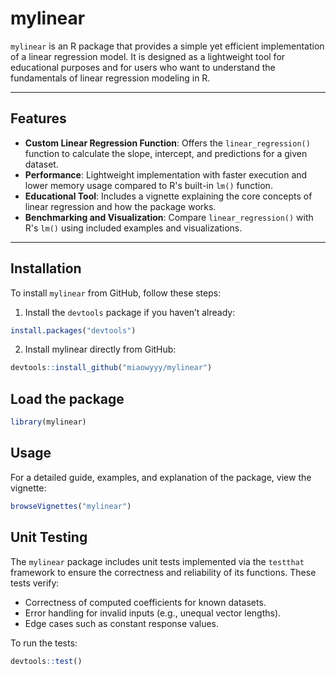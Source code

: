 # **mylinear**

`mylinear` is an R package that provides a simple yet efficient implementation of a linear regression model. It is designed as a lightweight tool for educational purposes and for users who want to understand the fundamentals of linear regression modeling in R.

---

## **Features**

- **Custom Linear Regression Function**: Offers the `linear_regression()` function to calculate the slope, intercept, and predictions for a given dataset.
- **Performance**: Lightweight implementation with faster execution and lower memory usage compared to R's built-in `lm()` function.
- **Educational Tool**: Includes a vignette explaining the core concepts of linear regression and how the package works.
- **Benchmarking and Visualization**: Compare `linear_regression()` with R's `lm()` using included examples and visualizations.

---

## **Installation**

To install `mylinear` from GitHub, follow these steps:

1. Install the `devtools` package if you haven’t already:
```r
install.packages("devtools")
```

2. Install mylinear directly from GitHub:
```r
devtools::install_github("miaowyyy/mylinear")
```

## **Load the package**
```r
library(mylinear)
```

## **Usage**
For a detailed guide, examples, and explanation of the package, view the vignette:
```r
browseVignettes("mylinear")
```


## **Unit Testing**

The `mylinear` package includes unit tests implemented via the `testthat` framework to ensure the correctness and reliability of its functions. These tests verify:

- Correctness of computed coefficients for known datasets.
- Error handling for invalid inputs (e.g., unequal vector lengths).
- Edge cases such as constant response values.

To run the tests:
```R
devtools::test()
```
